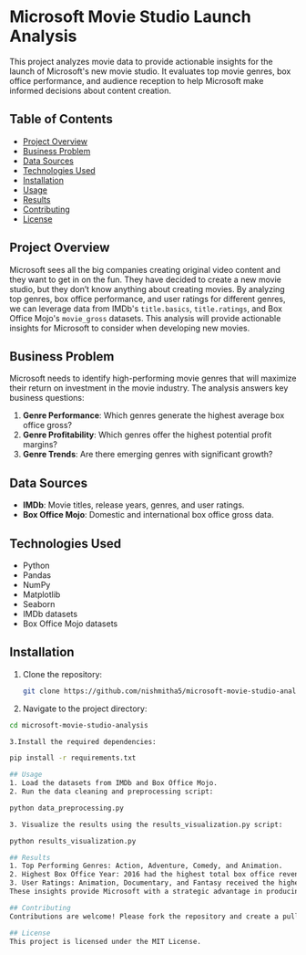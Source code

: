 # Microsoft Movie Studio Launch Analysis

This project analyzes movie data to provide actionable insights for the launch of Microsoft's new movie studio. It evaluates top movie genres, box office performance, and audience reception to help Microsoft make informed decisions about content creation.

## Table of Contents
- [Project Overview](#project-overview)
- [Business Problem](#business-problem)
- [Data Sources](#data-sources)
- [Technologies Used](#technologies-used)
- [Installation](#installation)
- [Usage](#usage)
- [Results](#results)
- [Contributing](#contributing)
- [License](#license)

## Project Overview
Microsoft sees all the big companies creating original video content and they want to get in on the fun. They have decided to create a new movie studio, but they don’t know anything about creating movies. By analyzing top genres, box office performance, and user ratings for different genres, we can leverage data from IMDb's `title.basics`, `title.ratings`, and Box Office Mojo's `movie_gross` datasets. This analysis will provide actionable insights for Microsoft to consider when developing new movies.

## Business Problem
Microsoft needs to identify high-performing movie genres that will maximize their return on investment in the movie industry. The analysis answers key business questions:
1. **Genre Performance**: Which genres generate the highest average box office gross?
2. **Genre Profitability**: Which genres offer the highest potential profit margins?
3. **Genre Trends**: Are there emerging genres with significant growth?

## Data Sources
- **IMDb**: Movie titles, release years, genres, and user ratings.
- **Box Office Mojo**: Domestic and international box office gross data.

## Technologies Used
- Python
- Pandas
- NumPy
- Matplotlib
- Seaborn
- IMDb datasets
- Box Office Mojo datasets

## Installation

1. Clone the repository:
   ```bash
   git clone https://github.com/nishmitha5/microsoft-movie-studio-analysis.git

2. Navigate to the project directory:
```bash
cd microsoft-movie-studio-analysis

3.Install the required dependencies:

pip install -r requirements.txt

## Usage
1. Load the datasets from IMDb and Box Office Mojo.
2. Run the data cleaning and preprocessing script:

python data_preprocessing.py

3. Visualize the results using the results_visualization.py script:

python results_visualization.py

## Results
1. Top Performing Genres: Action, Adventure, Comedy, and Animation.
2. Highest Box Office Year: 2016 had the highest total box office revenue, with Adventure, Animation, and Comedy genres leading the charts.
3. User Ratings: Animation, Documentary, and Fantasy received the highest average ratings.
These insights provide Microsoft with a strategic advantage in producing high-grossing, popular movies​(Final_Microsoftmovies_p…).

## Contributing
Contributions are welcome! Please fork the repository and create a pull request for any improvements or bug fixes.

## License
This project is licensed under the MIT License.

